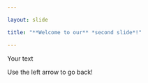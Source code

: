 ```yaml
---

layout: slide

title: "**Welcome to our** *second slide*!"

---
```


Your text

Use the left arrow to go back!
